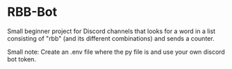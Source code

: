# RBB-Bot
Small beginner project for Discord channels that looks for a word in a list consisting of "rbb" (and its different combinations) and sends a counter.


Small note: Create an .env file where the py file is and use your own discord bot token. 
